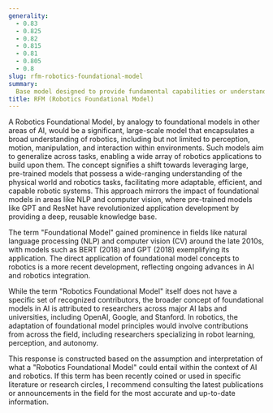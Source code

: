 ```yaml
---
generality:
  - 0.83
  - 0.825
  - 0.82
  - 0.815
  - 0.81
  - 0.805
  - 0.8
slug: rfm-robotics-foundational-model
summary:
  Base model designed to provide fundamental capabilities or understanding for the development of various robotic systems and applications.
title: RFM (Robotics Foundational Model)
---
```


A Robotics Foundational Model, by analogy to foundational models in other areas of AI, would be a significant, large-scale model that encapsulates a broad understanding of robotics, including but not limited to perception, motion, manipulation, and interaction within environments. Such models aim to generalize across tasks, enabling a wide array of robotics applications to build upon them. The concept signifies a shift towards leveraging large, pre-trained models that possess a wide-ranging understanding of the physical world and robotics tasks, facilitating more adaptable, efficient, and capable robotic systems. This approach mirrors the impact of foundational models in areas like NLP and computer vision, where pre-trained models like GPT and ResNet have revolutionized application development by providing a deep, reusable knowledge base.

The term "Foundational Model" gained prominence in fields like natural language processing (NLP) and computer vision (CV) around the late 2010s, with models such as BERT (2018) and GPT (2018) exemplifying its application. The direct application of foundational model concepts to robotics is a more recent development, reflecting ongoing advances in AI and robotics integration.

While the term "Robotics Foundational Model" itself does not have a specific set of recognized contributors, the broader concept of foundational models in AI is attributed to researchers across major AI labs and universities, including OpenAI, Google, and Stanford. In robotics, the adaptation of foundational model principles would involve contributions from across the field, including researchers specializing in robot learning, perception, and autonomy.

This response is constructed based on the assumption and interpretation of what a "Robotics Foundational Model" could entail within the context of AI and robotics. If this term has been recently coined or used in specific literature or research circles, I recommend consulting the latest publications or announcements in the field for the most accurate and up-to-date information.
